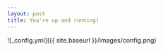 ```yaml
---
layout: post
title: You're up and running!
---
```


![_config.yml]({{ site.baseurl }}/images/config.png)


